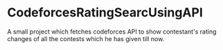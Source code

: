 # CodeforcesRatingSearcUsingAPI
A small project which fetches codeforces API to show contestant's rating changes of all the contests which he has given till now.
